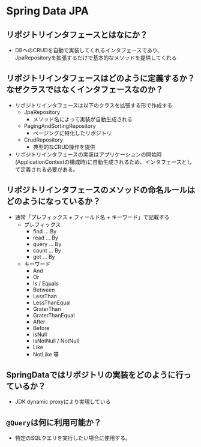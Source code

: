 # Spring Data JPA
## リポジトリインタフェースとはなにか？
* DBへのCRUDを自動で実装してくれるインタフェースであり、JpaRepositoryを拡張するだけで基本的なメソッドを提供してくれる

## リポジトリインタフェースはどのように定義するか？なぜクラスではなくインタフェースなのか？
* リポジトリインタフェースは以下のクラスを拡張する形で作成する
    * JpaRepository
        * メソッド名によって実装が自動生成される
    * PagingAndSortingRepository
        * ページングに特化したリポジトリ
    * CrudRepository
        * 典型的なCRUD操作を提供
* リポジトリインタフェースの実装はアプリケーションの開始時(ApplicationContextの構成時)に自動生成されるため、インタフェースとして定義される必要がある。

## リポジトリインタフェースのメソッドの命名ルールはどのようになっているか？
* 通常「プレフィックス + フィールド名 + キーワード」で記載する
    * プレフィックス
        * find ... By
        * read ... By
        * query ... By
        * count ... By
        * get ... By
    * キーワード
        * And
        * Or
        * Is / Equals
        * Between
        * LessThan
        * LessThanEqual
        * GraterThan
        * GraterThanEqual
        * After
        * Before
        * IsNull
        * IsNotNull / NotNull
        * Like
        * NotLike 等

## SpringDataではリポジトリの実装をどのように行っているか？
* JDK dynamic proxyにより実現している

## `@Query`は何に利用可能か？
* 特定のSQLクエリを実行したい場合に使用する。
